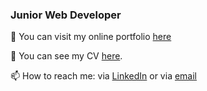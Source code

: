
### Junior Web Developer 

🔭 You can visit my online portfolio <a href="https://react-portfolio-69024.web.app/">here</a>
<!---
🌱 I’m currently learning <a href="https://github.com/michaelpitop/php_apps">PHP.</a> --->

💬 You can see my CV <a href="https://docdro.id/keaDnlB">here</a>.

📫 How to reach me: via <a href="https://www.linkedin.com/in/michaelpitop/">LinkedIn</a> or via <a href="mailto:michaaelpitop@outlook.com">email</a>
<!--
**michaelpitop/michaelpitop** is a ✨ _special_ ✨ repository because its `README.md` (this file) appears on your GitHub profile.

Here are some ideas to get you started:

- 🔭 I’m currently working on ...
- 🌱 I’m currently learning ...
- 👯 I’m looking to collaborate on ...
- 🤔 I’m looking for help with ...
- 💬 Ask me about ...
- 📫 How to reach me: ...
- 😄 Pronouns: ...
- ⚡ Fun fact: ...
-->
